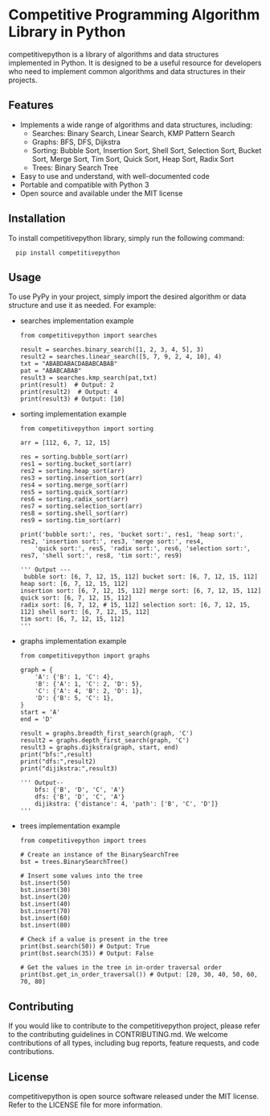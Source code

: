 # Competitive Programming Algorithm Library in Python

competitivepython is a library of algorithms and data structures implemented in Python. It is designed to be a useful resource for developers who need to implement common algorithms and data structures in their projects.

## Features

- Implements a wide range of algorithms and data structures, including:
  - Searches: Binary Search, Linear Search, KMP Pattern Search
  - Graphs: BFS, DFS, Dijkstra
  - Sorting: Bubble Sort, Insertion Sort, Shell Sort, Selection Sort, Bucket Sort, Merge Sort, Tim Sort, Quick Sort, Heap Sort, Radix Sort
  - Trees: Binary Search Tree
- Easy to use and understand, with well-documented code
- Portable and compatible with Python 3
- Open source and available under the MIT license

## Installation

To install competitivepython library, simply run the following command:

```
  pip install competitivepython
  ```

## Usage

To use PyPy in your project, simply import the desired algorithm or data structure and use it as needed. For example:

- searches implementation example
    ```
    from competitivepython import searches

    result = searches.binary_search([1, 2, 3, 4, 5], 3)
    result2 = searches.linear_search([5, 7, 9, 2, 4, 10], 4)
    txt = "ABABDABACDABABCABAB"
    pat = "ABABCABAB"
    result3 = searches.kmp_search(pat,txt)
    print(result)  # Output: 2
    print(result2)  # Output: 4
    print(result3) # Output: [10]
    ```

- sorting implementation example
    ```
    from competitivepython import sorting

    arr = [112, 6, 7, 12, 15]

    res = sorting.bubble_sort(arr)
    res1 = sorting.bucket_sort(arr)
    res2 = sorting.heap_sort(arr)
    res3 = sorting.insertion_sort(arr)
    res4 = sorting.merge_sort(arr)
    res5 = sorting.quick_sort(arr)
    res6 = sorting.radix_sort(arr)
    res7 = sorting.selection_sort(arr)
    res8 = sorting.shell_sort(arr)
    res9 = sorting.tim_sort(arr)

    print('bubble sort:', res, 'bucket sort:', res1, 'heap sort:', res2, 'insertion sort:', res3, 'merge sort:', res4,
        'quick sort:', res5, 'radix sort:', res6, 'selection sort:', res7, 'shell sort:', res8, 'tim sort:', res9)

    ''' Output --- 
     bubble sort: [6, 7, 12, 15, 112] bucket sort: [6, 7, 12, 15, 112] heap sort: [6, 7, 12, 15, 112] 
    insertion sort: [6, 7, 12, 15, 112] merge sort: [6, 7, 12, 15, 112] quick sort: [6, 7, 12, 15, 112] 
    radix sort: [6, 7, 12, # 15, 112] selection sort: [6, 7, 12, 15, 112] shell sort: [6, 7, 12, 15, 112] 
    tim sort: [6, 7, 12, 15, 112]
    '''
    ```

-  graphs implementation example
    ```
    from competitivepython import graphs

    graph = {
        'A': {'B': 1, 'C': 4},
        'B': {'A': 1, 'C': 2, 'D': 5},
        'C': {'A': 4, 'B': 2, 'D': 1},
        'D': {'B': 5, 'C': 1},
    }
    start = 'A'
    end = 'D'

    result = graphs.breadth_first_search(graph, 'C')
    result2 = graphs.depth_first_search(graph, 'C')
    result3 = graphs.dijkstra(graph, start, end)
    print("bfs:",result)
    print("dfs:",result2)
    print("dijikstra:",result3)

    ''' Output--
        bfs: {'B', 'D', 'C', 'A'}
        dfs: {'B', 'D', 'C', 'A'}
        dijikstra: {'distance': 4, 'path': ['B', 'C', 'D']}
    '''
    ```

- trees implementation example

    ```
    from competitivepython import trees

    # Create an instance of the BinarySearchTree
    bst = trees.BinarySearchTree()

    # Insert some values into the tree
    bst.insert(50)
    bst.insert(30)
    bst.insert(20)
    bst.insert(40)
    bst.insert(70)
    bst.insert(60)
    bst.insert(80)

    # Check if a value is present in the tree
    print(bst.search(50)) # Output: True
    print(bst.search(35)) # Output: False

    # Get the values in the tree in in-order traversal order
    print(bst.get_in_order_traversal()) # Output: [20, 30, 40, 50, 60, 70, 80]
    ```

## Contributing

If you would like to contribute to the competitivepython project, please refer to the contributing guidelines in CONTRIBUTING.md. We welcome contributions of all types, including bug reports, feature requests, and code contributions.

## License

competitivepython is open source software released under the MIT license. Refer to the LICENSE file for more information.
